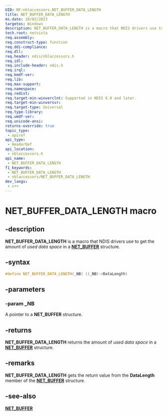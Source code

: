 ```yaml
---
UID: NF:nblaccessors.NET_BUFFER_DATA_LENGTH
title: NET_BUFFER_DATA_LENGTH
ms.date: 10/02/2023
targetos: Windows
description: NET_BUFFER_DATA_LENGTH is a macro that NDIS drivers use to get the amount of used data space in a NET_BUFFER structure.
tech.root: netvista
req.assembly: 
req.construct-type: function
req.ddi-compliance: 
req.dll: 
req.header: ndis/nblaccessors.h
req.idl: 
req.include-header: ndis.h
req.irql: 
req.kmdf-ver: 
req.lib: 
req.max-support: 
req.namespace: 
req.redist: 
req.target-min-winverclnt: Supported in NDIS 6.0 and later.
req.target-min-winversvr: 
req.target-type: Universal
req.type-library: 
req.umdf-ver: 
req.unicode-ansi:
returns-override: true
topic_type:
 - apiref
api_type:
 - HeaderDef
api_location:
 - nblaccessors.h
api_name:
 - NET_BUFFER_DATA_LENGTH
f1_keywords:
 - NET_BUFFER_DATA_LENGTH
 - nblaccessors/NET_BUFFER_DATA_LENGTH
dev_langs:
 - c++
---
```


# NET_BUFFER_DATA_LENGTH macro


## -description

**NET_BUFFER_DATA_LENGTH** is a macro that NDIS drivers use to get the amount of *used data space* in a [**NET_BUFFER**](../nbl/ns-nbl-net_buffer.md) structure.

## -syntax

```cpp
#define NET_BUFFER_DATA_LENGTH(_NB) ((_NB)->DataLength)
```

## -parameters

### -param _NB

A pointer to a **NET_BUFFER** structure.

## -returns

**NET_BUFFER_DATA_LENGTH** returns the amount of *used data space* in a [**NET_BUFFER**](../nbl/ns-nbl-net_buffer.md) structure.

## -remarks

**NET_BUFFER_DATA_LENGTH** gets the return value from the **DataLength** member of the [**NET_BUFFER**](../nbl/ns-nbl-net_buffer.md) structure.

## -see-also

[**NET_BUFFER**](../nbl/ns-nbl-net_buffer.md)
